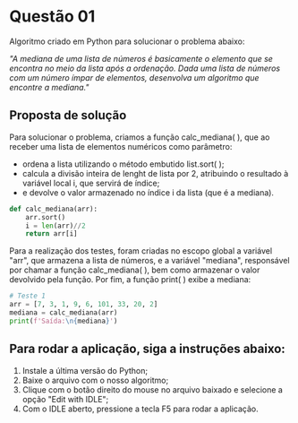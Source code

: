 <h1>Questão 01</h1>

Algoritmo criado em Python para solucionar o problema abaixo:

<i>"A mediana de uma lista de números é basicamente o elemento que se encontra no meio da lista após a ordenação. Dada uma lista de números com um número ímpar de elementos, desenvolva um algoritmo que encontre a mediana."</i>


<h2>Proposta de solução</h2>


Para solucionar o problema, criamos a função calc_mediana( ), que ao receber uma lista de elementos numéricos como parâmetro:
<ul>
    <li>ordena a lista utilizando o método embutido list.sort( ); </li>
    <li>calcula a divisão inteira de lenght de lista por 2, atribuindo o resultado à variável local i, que servirá de índice; </li>
    <li>e devolve o valor armazenado no índice i da lista (que é a mediana).</li>
 </ul>


```Python
def calc_mediana(arr):
    arr.sort()
    i = len(arr)//2
    return arr[i]
```
Para a realização dos testes, foram criadas no escopo global a variável "arr", que armazena a lista de números, e a variável "mediana", responsável por chamar a função calc_mediana( ), bem como armazenar o valor devolvido pela função. Por fim, a função print( ) exibe a mediana:


```Python
# Teste 1
arr = [7, 3, 1, 9, 6, 101, 33, 20, 2]
mediana = calc_mediana(arr)
print(f'Saída:\n{mediana}')
```


<h2>Para rodar a aplicação, siga a instruções abaixo:</h2>
<ol>
    <li>Instale a última versão do Python;</li>
    <li>Baixe o arquivo com o nosso algoritmo;</li>
    <li>Clique com o botão direito do mouse no arquivo baixado e selecione a opção "Edit with IDLE";</li>
    <li>Com o IDLE aberto, pressione a tecla F5 para rodar a aplicação.</li>
</ol>